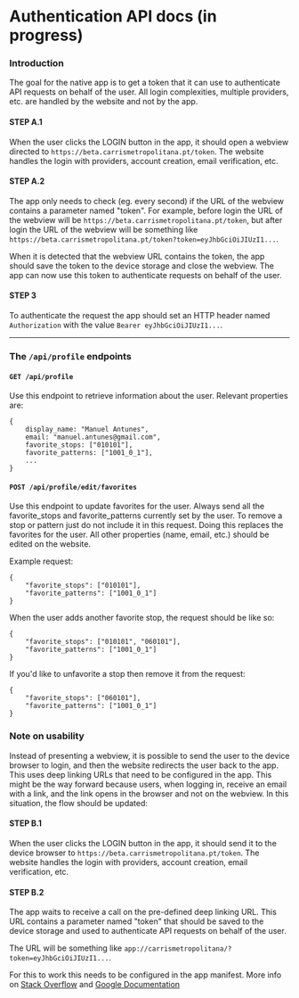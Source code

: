 # Authentication API docs (in progress)

### Introduction

The goal for the native app is to get a token that it can use to authenticate API requests on behalf of the user. All login complexities, multiple providers, etc. are handled by the website and not by the app.

#### STEP A.1

When the user clicks the LOGIN button in the app, it should open a webview directed to `https://beta.carrismetropolitana.pt/token`. The website handles the login with providers, account creation, email verification, etc.

#### STEP A.2

The app only needs to check (eg. every second) if the URL of the webview contains a parameter named "token". For example, before login the URL of the webview will be `https://beta.carrismetropolitana.pt/token`, but after login the URL of the webview will be something like `https://beta.carrismetropolitana.pt/token?token=eyJhbGciOiJIUzI1...`.

When it is detected that the webview URL contains the token, the app should save the token to the device storage and close the webview. The app can now use this token to authenticate requests on behalf of the user.

#### STEP 3

To authenticate the request the app should set an HTTP header named `Authorization` with the value `Bearer eyJhbGciOiJIUzI1...`.

---

### The `/api/profile` endpoints

#### `GET /api/profile`

Use this endpoint to retrieve information about the user. Relevant properties are:

```
{
    display_name: "Manuel Antunes",
    email: "manuel.antunes@gmail.com",
    favorite_stops: ["010101"],
    favorite_patterns: ["1001_0_1"],
    ...
}
```

#### `POST /api/profile/edit/favorites`

Use this endpoint to update favorites for the user. Always send all the favorite_stops and favorite_patterns currently set by the user. To remove a stop or pattern just do not include it in this request. Doing this replaces the favorites for the user. All other properties (name, email, etc.) should be edited on the website.

Example request:

```
{
    "favorite_stops": ["010101"],
    "favorite_patterns": ["1001_0_1"]
}
```

When the user adds another favorite stop, the request should be like so:

```
{
    "favorite_stops": ["010101", "060101"],
    "favorite_patterns": ["1001_0_1"]
}
```

If you'd like to unfavorite a stop then remove it from the request:

```
{
    "favorite_stops": ["060101"],
    "favorite_patterns": ["1001_0_1"]
}
```

### Note on usability

Instead of presenting a webview, it is possible to send the user to the device browser to login, and then the website redirects the user back to the app. This uses deep linking URLs that need to be configured in the app. This might be the way forward because users, when logging in, receive an email with a link, and the link opens in the browser and not on the webview. In this situation, the flow should be updated:

#### STEP B.1

When the user clicks the LOGIN button in the app, it should send it to the device browser to `https://beta.carrismetropolitana.pt/token`. The website handles the login with providers, account creation, email verification, etc.

#### STEP B.2

The app waits to receive a call on the pre-defined deep linking URL. This URL contains a parameter named "token" that should be saved to the device storage and used to authenticate API requests on behalf of the user.

The URL will be something like `app://carrismetropolitana/?token=eyJhbGciOiJIUzI1...`.

For this to work this needs to be configured in the app manifest. More info on [Stack Overflow](https://stackoverflow.com/a/53203139) and [Google Documentation](https://developer.android.com/training/app-links/deep-linking)
